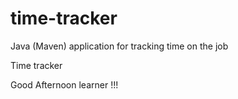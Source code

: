 # time-tracker
Java (Maven) application for tracking time on the job

Time tracker

Good Afternoon learner !!!
